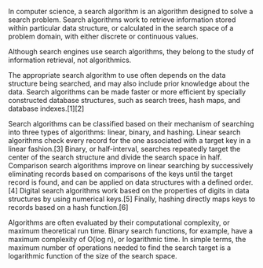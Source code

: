 In computer science, a search algorithm is an algorithm designed to solve a search problem. Search algorithms work to retrieve information stored within particular data structure, or calculated in the search space of a problem domain, with either discrete or continuous values.

Although search engines use search algorithms, they belong to the study of information retrieval, not algorithmics.

The appropriate search algorithm to use often depends on the data structure being searched, and may also include prior knowledge about the data. Search algorithms can be made faster or more efficient by specially constructed database structures, such as search trees, hash maps, and database indexes.[1][2]

Search algorithms can be classified based on their mechanism of searching into three types of algorithms: linear, binary, and hashing. Linear search algorithms check every record for the one associated with a target key in a linear fashion.[3] Binary, or half-interval, searches repeatedly target the center of the search structure and divide the search space in half. Comparison search algorithms improve on linear searching by successively eliminating records based on comparisons of the keys until the target record is found, and can be applied on data structures with a defined order.[4] Digital search algorithms work based on the properties of digits in data structures by using numerical keys.[5] Finally, hashing directly maps keys to records based on a hash function.[6]

Algorithms are often evaluated by their computational complexity, or maximum theoretical run time. Binary search functions, for example, have a maximum complexity of O(log n), or logarithmic time. In simple terms, the maximum number of operations needed to find the search target is a logarithmic function of the size of the search space.
